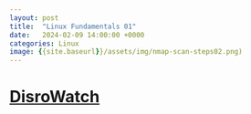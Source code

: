```yaml
---
layout: post
title:  "Linux Fundamentals 01"
date:   2024-02-09 14:00:00 +0000
categories: Linux
image: {{site.baseurl}}/assets/img/nmap-scan-steps02.png)
---
```


[DisroWatch](https://distrowatch.com/dwres.php?resource=major "Link")
===

